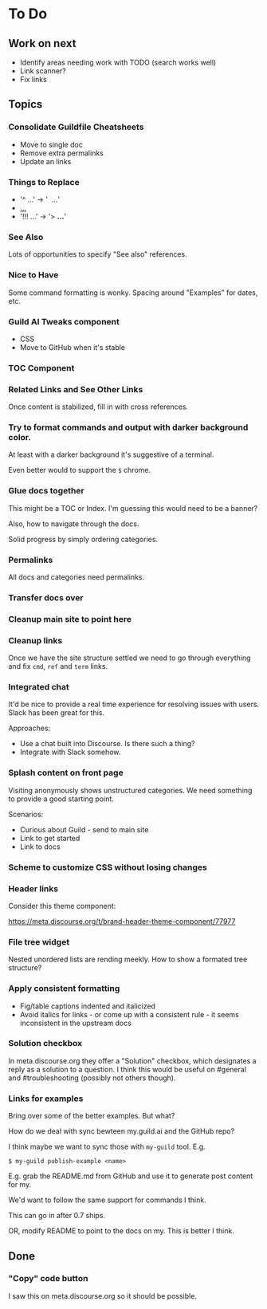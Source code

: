 # To Do

## Work on next

- Identify areas needing work with TODO (search works well)
- Link scanner?
- Fix links

## Topics

### Consolidate Guildfile Cheatsheets

- Move to single doc
- Remove extra permalinks
- Update an links

### Things to Replace

- '^ ...' -> '&nbsp; *...*'
- [...](xxx:yyy)
- '!!! ...' -> '> **...**'

### See Also

Lots of opportunities to specify "See also" references.

### Nice to Have

Some command formatting is wonky. Spacing around "Examples" for dates,
etc.

### Guild AI Tweaks component

- CSS
- Move to GitHub when it's stable

### TOC Component

### Related Links and See Other Links

Once content is stabilized, fill in with cross references.

### Try to format commands and output with darker background color.

At least with a darker background it's suggestive of a terminal.

Even better would to support the `$` chrome.

### Glue docs together

This might be a TOC or Index. I'm guessing this would need to be a
banner?

Also, how to navigate through the docs.

Solid progress by simply ordering categories.

### Permalinks

All docs and categories need permalinks.

### Transfer docs over

### Cleanup main site to point here

### Cleanup links

Once we have the site structure settled we need to go through
everything and fix `cmd`, `ref` and `term` links.

### Integrated chat

It'd be nice to provide a real time experience for resolving issues
with users. Slack has been great for this.

Approaches:

- Use a chat built into Discourse. Is there such a thing?
- Integrate with Slack somehow.

### Splash content on front page

Visiting anonymously shows unstructured categories. We need something
to provide a good starting point.

Scenarios:

- Curious about Guild - send to main site
- Link to get started
- Link to docs

### Scheme to customize CSS without losing changes

### Header links

Consider this theme component:

https://meta.discourse.org/t/brand-header-theme-component/77977

### File tree widget

Nested unordered lists are rending meekly. How to show a formated tree
structure?

### Apply consistent formatting

- Fig/table captions indented and italicized
- Avoid italics for links - or come up with a consistent rule - it
  seems inconsistent in the upstream docs

### Solution checkbox

In meta.discourse.org they offer a "Solution" checkbox, which
designates a reply as a solution to a question. I think this would be
useful on #general and #troubleshooting (possibly not others though).

### Links for examples

Bring over some of the better examples. But what?

How do we deal with sync bewteen my.guild.ai and the GitHub repo?

I think maybe we want to sync those with `my-guild` tool. E.g.

    $ my-guild publish-example <name>

E.g. grab the README.md from GitHub and use it to generate post
content for my.

We'd want to follow the same support for commands I think.

This can go in after 0.7 ships.

OR, modify README to point to the docs on my. This is better I think.

## Done

### "Copy" code button

I saw this on meta.discourse.org so it should be possible.
